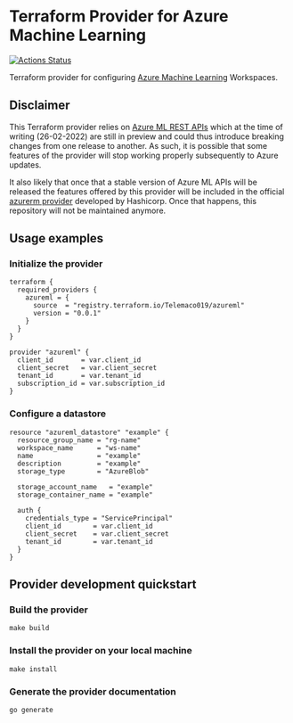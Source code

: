 # Terraform Provider for Azure Machine Learning

[![Actions Status](https://github.com/telemaco019/terraform-provider-azureml/workflows/Tests/badge.svg)](https://github.com/telemaco019/terraform-provider-azureml/actions)

Terraform provider for configuring [Azure Machine Learning](https://docs.microsoft.com/en-us/azure/machine-learning/)
Workspaces.

## Disclaimer

This Terraform provider relies on [Azure ML REST APIs](https://docs.microsoft.com/en-us/rest/api/azureml/)
which at the time of writing (26-02-2022) are still in preview and could thus introduce breaking changes from one
release to another. As such, it is possible that some features of the provider will stop working properly subsequently 
to Azure updates.

It also likely that once that a stable version of Azure ML APIs will be released the features offered by this provider
will be included in the official [azurerm provider](https://github.com/hashicorp/terraform-provider-azurerm) developed
by Hashicorp. Once that happens, this repository will not be maintained anymore.

## Usage examples

### Initialize the provider

```hcl
terraform {
  required_providers {
    azureml = {
      source  = "registry.terraform.io/Telemaco019/azureml"
      version = "0.0.1"
    }
  }
}

provider "azureml" {
  client_id       = var.client_id
  client_secret   = var.client_secret
  tenant_id       = var.tenant_id
  subscription_id = var.subscription_id
}
```

### Configure a datastore

```hcl
resource "azureml_datastore" "example" {
  resource_group_name = "rg-name"
  workspace_name      = "ws-name"
  name                = "example"
  description         = "example"
  storage_type        = "AzureBlob"

  storage_account_name   = "example"
  storage_container_name = "example"

  auth {
    credentials_type = "ServicePrincipal"
    client_id        = var.client_id
    client_secret    = var.client_secret
    tenant_id        = var.tenant_id
  }
}
```

## Provider development quickstart

### Build the provider

```shell
make build
```

### Install the provider on your local machine

```shell
make install
```

### Generate the provider documentation

```shell
go generate
```
